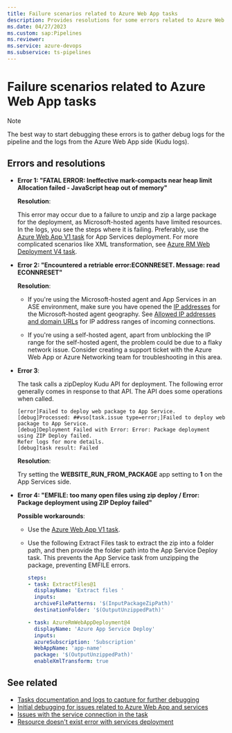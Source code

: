 ```yaml
---
title: Failure scenarios related to Azure Web App tasks
description: Provides resolutions for some errors related to Azure Web App tasks.
ms.date: 04/27/2023
ms.custom: sap:Pipelines
ms.reviewer: 
ms.service: azure-devops
ms.subservice: ts-pipelines
---
```

# Failure scenarios related to Azure Web App tasks

> [!NOTE]
> The best way to start debugging these errors is to gather debug logs for the pipeline and the logs from the Azure Web App side (Kudu logs). 

## Errors and resolutions

- **Error 1: "FATAL ERROR: Ineffective mark-compacts near heap limit Allocation failed - JavaScript heap out of memory"**

  **Resolution**:

  This error may occur due to a failure to unzip and zip a large package for the deployment, as Microsoft-hosted agents have limited resources. In the logs, you see the steps where it is failing. Preferably, use the [Azure Web App V1 task](https://github.com/microsoft/azure-pipelines-tasks/tree/master/Tasks/AzureWebAppV1) for App Services deployment. For more complicated scenarios like XML transformation, see [Azure RM Web Deployment V4 task](https://github.com/microsoft/azure-pipelines-tasks/tree/master/Tasks/AzureRmWebAppDeploymentV4).

- **Error 2: "Encountered a retriable error:ECONNRESET. Message: read ECONNRESET"**

  **Resolution**:

  - If you're using the Microsoft-hosted agent and App Services in an ASE environment, make sure you have opened the [IP addresses](https://www.microsoft.com/download/details.aspx?id=56519) for the Microsoft-hosted agent geography. See [Allowed IP addresses and domain URLs](/azure/devops/organizations/security/allow-list-ip-url) for IP address ranges of incoming connections.

  - If you're using a self-hosted agent, apart from unblocking the IP range for the self-hosted agent, the problem could be due to a flaky network issue. Consider creating a support ticket with the Azure Web App or Azure Networking team for troubleshooting in this area.

- **Error 3**:

  The task calls a zipDeploy Kudu API for deployment. The following error generally comes in response to that API. The API does some operations when called.

  ```output
  [error]Failed to deploy web package to App Service.
  [debug]Processed: ##vso[task.issue type=error;]Failed to deploy web package to App Service.
  [debug]Deployment Failed with Error: Error: Package deployment using ZIP Deploy failed. 
  Refer logs for more details.
  [debug]task result: Failed
  ```

  **Resolution**:
  
  Try setting the **WEBSITE_RUN_FROM_PACKAGE** app setting to **1** on the App Services side.

- **Error 4: "EMFILE: too many open files using zip deploy / Error: Package deployment using ZIP Deploy failed"**
  
  **Possible workarounds**:

  - Use the [Azure Web App V1 task](https://github.com/microsoft/azure-pipelines-tasks/tree/master/Tasks/AzureWebAppV1).

  - Use the following Extract Files task to extract the zip into a folder path, and then provide the folder path into the App Service Deploy task. This prevents the App Service task from unzipping the package, preventing EMFILE errors.

    ```yml
    steps:
    - task: ExtractFiles@1
      displayName: 'Extract files '
      inputs:
      archiveFilePatterns: '$(InputPackageZipPath)'
      destinationFolder: '$(OutputUnzippedPath)'

    - task: AzureRmWebAppDeployment@4
      displayName: 'Azure App Service Deploy'
      inputs:
      azureSubscription: 'Subscription'
      WebAppName: 'app-name'
      package: '$(OutputUnzippedPath)'
      enableXmlTransform: true
    ```

## See related

- [Tasks documentation and logs to capture for further debugging](tasks-documentation-logs-capture-further-debugging.md)
- [Initial debugging for issues related to Azure Web App and services](initial-debugging-azure-web-app-services.md)
- [Issues with the service connection in the task](issues-service-connection-task.md)
- [Resource doesn't exist error with services deployment](resource-not-exist-error-services-deployment.md)
